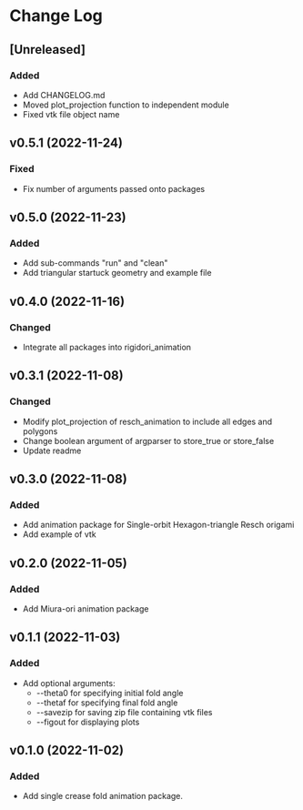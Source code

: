 # Change Log

## [Unreleased]

### Added

- Add CHANGELOG.md
- Moved plot_projection function to independent module
- Fixed vtk file object name

## v0.5.1 (2022-11-24)

### Fixed

- Fix number of arguments passed onto packages

## v0.5.0 (2022-11-23)

### Added

- Add sub-commands "run" and "clean"
- Add triangular startuck geometry and example file

## v0.4.0 (2022-11-16)

### Changed

- Integrate all packages into rigidori_animation

## v0.3.1 (2022-11-08)

### Changed

- Modify plot_projection of resch_animation to include all edges and polygons
- Change boolean argument of argparser to store_true or store_false
- Update readme

## v0.3.0 (2022-11-08)

### Added

- Add animation package for Single-orbit Hexagon-triangle Resch origami
- Add example of vtk

## v0.2.0 (2022-11-05)

### Added

- Add Miura-ori animation package

## v0.1.1 (2022-11-03)

### Added

- Add optional arguments:
  - --theta0 for specifying initial fold angle
  - --thetaf for specifying final fold angle
  - --savezip for saving zip file containing vtk files
  - --figout for displaying plots

## v0.1.0 (2022-11-02)

### Added

- Add single crease fold animation package.
